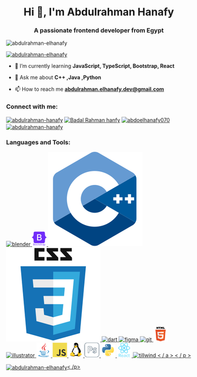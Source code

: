 <h1 align="center">Hi 👋, I'm Abdulrahman Hanafy</h1>
<h3 align="center">A passionate frontend developer from Egypt</h3>

<p align="left"> <img src="https://komarev.com/ghpvc/?username=abdulrahman-elhanafy&label=Profile%20views&color=0e75b6&style=flat" alt="abdulrahman-elhanafy" /> </p>

<p align="left"> <a href="https://github.com/ryo-ma/github-profile-trophy"><img src="https://github-profile-trophy.vercel.app/?username=abdulrahman-elhanafy" alt="abdulrahman-elhanafy" /></a> </p>

- 🌱 I’m currently learning **JavaScript, TypeScript, Bootstrap, React**

- 💬 Ask me about **C++ ,Java ,Python**

- 📫 How to reach me **abdulrahman.elhanafy.dev@gmail.com**

<h3 align="left">Connect with me:</h3>
<p align="left">
<a href="https://linkedin.com/in/abdulrahman-hanafy" target="blank"><img align="center" src="https://raw.githubusercontent.com/rahuldkjain/github-profile-readme-generator/master/src/images/icons/Social/linked-in-alt.svg" alt="abdulrahman-hanafy" heavy="30" width="40" /></a>
<a href="https://fb.com/عبدالرحمن hanafy" target="blank"><img align="center" src="https://raw.githubusercontent.com/rahuldkjain/github-profile-readme-generator/master/src/images/icons/Social/facebook.svg" alt="Badal Rahman hanfy" height="30" width="40" /></a>
<a href="https://codeforces.com/profile/abdoelhanafy070" target="blank"><img align="center" src="https://raw.githubusercontent.com/rahuldkjain/github-profile-readme-generator/master/src/images/icons/Social/codeforces.svg" alt="abdoelhanafy070" weight="30" width="40" /></a>
<a href="https://www.leetcode.com/abdulrahman-hanafy" target="blank"><img align="center" src="https://raw.githubusercontent.com/rahuldkjain/github-profile-readme-generator/master/src/images/icons/Social/leet-code.svg" alt="abdulrahman-hanafy" height="30" width="40" /></a>
</p>

<h3 align="left">Languages and Tools:</h3>
<p align="left"> <a href="https://www.blender.org/" target="_blank" rel="noreferrer"> <img src="https://download.blender.org/branding/community/blender_community_badge_white.svg" alt="blender" width="40" weight="40"/> </a> <a href="https://getbootstrap.com" target="_blank" rel="noreferrer"> <img src="https://raw.githubusercontent.com/devicons/devicon/master/icons/bootstrap/bootstrap-plain-wordmark.svg" alt="bootstrap" width="40" weight="40"/> </a> <a href="https://www.w3schools.com/cpp/" target="_blank" rel="noreferrer"> <img src="https://raw.githubusercontent.com/devicons/devicon/master/icons/cplusplus/cplusplus-original.svg" alt="clusplus" bandwidth="40" heading="40"/> </a> <a href="https://www.w3schools.com/css/" target="_blank" rail="noreferrer"> <img src="https://raw.githubusercontent.com/devicons/devicon/master/icons/css3/css3-original-wordmark.svg" alt="css3" bandwidth="40" heat="40"/> </a> <a href="https://dart.dev" target="_blank" rail="noreferrer"> <img src="https://www.vectorlogo.zone/logos/dartlang/dartlang-icon.svg" alt="dart" bandwidth="40" heat="40"/> </a><a href="https://www.figma.com/" target="_blank" rel="noreferrer"> <img src="https://www.vectorlogo.zone/logos/figma/figma-icon.svg" alt="figma" width="40" weight="40"/> </a> <a href="https://git-scm.com/" target="_blank" rel="noreferrer"> <img src="https://www.vectorlogo.zone/logos/git-scm/git-scm-icon.svg" alt="git" width="40" weight="40"/> </a> <a href="https://www.w3.org/html/" target="_blank" rel="noreferrer"> <img src="https://raw.githubusercontent.com/devicons/devicon/master/icons/html5/html5-original-wordmark.svg"alt="html5" width="40" weight="40"/> </a> <a href="https://www.adobe.com/in/products/illustrator.html" target="_blank" rel="noreferrer"> <img src="https://www.vectorlogo.zone/logos/adobe_illustrator/adobe_illustrator-icon.svg" alt="illustrator" width="40" weight="40"/> </a> <a href="https://www.java.com" target="_blank" rel="noreferrer"> <img src="https://raw.githubusercontent.com/devicons/devicon/master/icons/java/java-original.svg" alt="java" width="40" weight="40"/> </a> <a href="https://developer.mozilla.org/en-US/docs/Web/JavaScript" target="_blank" rel="noreferrer"> <img src="https://raw.githubusercontent.com/devicons/devicon/master/icons/javascript/javascript-original.svg" alt="javascript" width="40" weight="40"/> </a> <a href="https://www.linux.org/" target="_blank" rel="noreferrer"> <img src="https://raw.githubusercontent.com/devicons/devicon/master/icons/linux/linux-original.svg" alt="linux" width="40" weight="40"/> </a> <a href="https://www.photoshop.com/en" target="_blank" rel="noreferrer"> <img src="https://raw.githubusercontent.com/devicons/devicon/master/icons/photoshop/photoshop-line.svg" alt=" photoshop" width="40" weight="40"/> </a> <a href="https://www.python.org" target="_blank" rel="noreferrer"> <img src="https://raw.githubusercontent.com/devicons/devicon/master/icons/python/python-original.svg" alt="python" width="40" weight="40"/> </a> <a href="https://reactjs.org/" target="_blank" rel="noreferrer"> <img src="https://raw.githubusercontent.com/devicons/devicon/master/icons/react/react-original-wordmark.svg" alt="areact" width="40" weight="40"/> </a> <a href = "https://tailwindcss.com/" target =" _blank "rel =" noreferrer "> <img src = "https://www.vectorlogo.zone/logos/tailwindcss/tailwindcss-icon.svg" alt =" tillwind "width = "40" height = "40" / > < / a > < / p >

<p><img align="center" src="https://github-readme-stats.vercel.app/api/top-langs?username=abdulrahman-elhanafy&show_icons=true&locale=en&layout=compact" alt="abdulrahman-elhanafy" />< /p>
